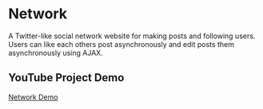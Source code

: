 # Network
A Twitter-like social network website for making posts and following users. Users can like each others post asynchronously and edit posts them asynchronously using AJAX.

## YouTube Project Demo
[Network Demo](https://youtu.be/wCzgbTlmjyo)
